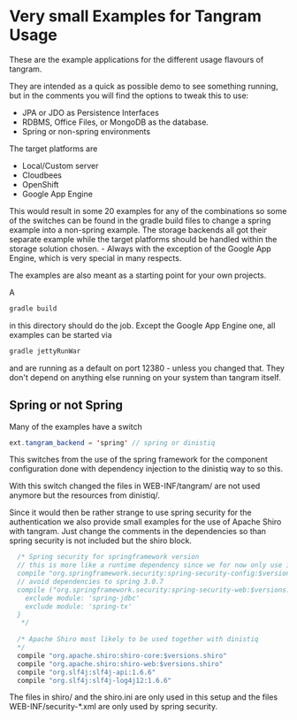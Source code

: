 Very small Examples for Tangram Usage
=====================================

These are the example applications for the different usage flavours of tangram.

They are intended as a quick as possible demo to see something running, but in the 
comments  you will find the options to tweak this to use:

* JPA or JDO as Persistence Interfaces
* RDBMS, Office Files, or MongoDB as the database.
* Spring or non-spring environments

The target platforms are

* Local/Custom server
* Cloudbees
* OpenShift
* Google App Engine

This would result in some 20 examples for any of the combinations so some of the switches 
can be found in the gradle build files to change a spring example into a non-spring example. 
The storage backends all got their separate example while the target platforms should be 
handled within the storage solution chosen. - Always with the exception of the Google App 
Engine, which is very special in many respects.

The examples are also meant as a starting point for your own projects.

A 

```bash
gradle build
```

in this directory should do the job. Except the Google App Engine one, all examples
can be started via

```bash
gradle jettyRunWar
```

and are running as a default on port 12380 - unless you changed that. They don't 
depend on anything else running on your system than tangram itself.

Spring or not Spring
--------------------

Many of the examples have a switch 

```java
ext.tangram_backend = 'spring' // spring or dinistiq
```

This switches from the use of the spring framework for the component configuration 
done with dependency injection to the dinistiq way to so this.

With this switch changed the files in WEB-INF/tangram/ are not used anymore but 
the resources from dinistiq/.

Since it would then be rather strange to use spring security for the authentication
we also provide small examples for the use of Apache Shiro with tangram. Just change
the comments in the dependencies so than spring security is not included but the
shiro block.

```java
  /* Spring security for springframework version
  // this is more like a runtime dependency since we for now only use it by configuration
  compile "org.springframework.security:spring-security-config:$versions.springsecurity"
  // avoid dependencies to spring 3.0.7
  compile ("org.springframework.security:spring-security-web:$versions.springsecurity") {
    exclude module: 'spring-jdbc'
    exclude module: 'spring-tx'
  }
   */
  
  /* Apache Shiro most likely to be used together with dinistiq
  */
  compile "org.apache.shiro:shiro-core:$versions.shiro"
  compile "org.apache.shiro:shiro-web:$versions.shiro"
  compile "org.slf4j:slf4j-api:1.6.6"
  compile "org.slf4j:slf4j-log4j12:1.6.6"
```

The files in shiro/ and the shiro.ini are only used in this setup and the files 
WEB-INF/security-*.xml are only used by spring security.

